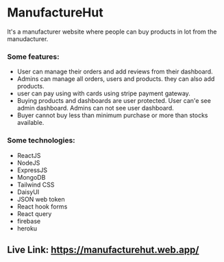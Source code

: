 # ManufactureHut

It's a manufacturer website where people can buy products in lot from the manudacturer. 

### Some features: 

* User can manage their orders and add reviews from their dashboard.
* Admins can manage all orders, users and products. they can also add products.
* user can pay using with cards using stripe payment gateway.
* Buying products and dashboards are user protected. User can'e see admin dashboard. Admins can not see user dashboard.
* Buyer cannot buy less than minimum purchase or more than stocks available.

### Some technologies:

* ReactJS
* NodeJS
* ExpressJS
* MongoDB
* Tailwind CSS
* DaisyUI
* JSON web token
* React hook forms
* React query
* firebase
* heroku

## Live Link: https://manufacturehut.web.app/